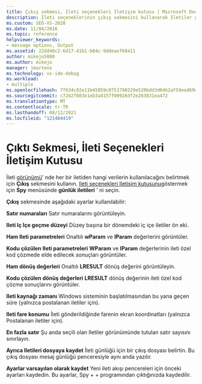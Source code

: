 ```yaml
---
title: Çıkış sekmesi, Ileti seçenekleri Iletişim kutusu | Microsoft Docs
description: İleti seçeneklerinin çıkış sekmesini kullanarak Iletiler görünümünde hangi ileti verilerinin göründüğünü belirtin. Bu makalede kullanılabilir ayarlar açıklanmaktadır.
ms.custom: SEO-VS-2020
ms.date: 11/04/2016
ms.topic: reference
helpviewer_keywords:
- message options, Output
ms.assetid: 22dd48c2-6d17-41b1-b84c-9ddeaef68411
author: mikejo5000
ms.author: mikejo
manager: jmartens
ms.technology: vs-ide-debug
ms.workload:
- multiple
ms.openlocfilehash: 7f634c02e11b45059c0753790229e520bdd3d04b2af59ead69dac5020c3adb2f
ms.sourcegitcommit: c72b2f603e1eb3a4157f00926df2e263831ea472
ms.translationtype: MT
ms.contentlocale: tr-TR
ms.lasthandoff: 08/12/2021
ms.locfileid: "121404419"
---
```

# <a name="output-tab-message-options-dialog-box"></a>Çıktı Sekmesi, İleti Seçenekleri İletişim Kutusu
İleti [görünümü](../debugger/messages-view.md)' nde her bir iletiden hangi verilerin kullanılacağını belirtmek için **Çıkış** sekmesini kullanın. [Ileti seçenekleri Iletişim kutusunu](../debugger/message-options-dialog-box.md)göstermek için **Spy** menüsünde **günlük iletileri** ' ni seçin.

 **Çıkış** sekmesinde aşağıdaki ayarlar kullanılabilir:

 **Satır numaraları** Satır numaralarını görüntüleyin.

 **Ileti Iç Içe geçme düzeyi** Düzey başına bir dönemdeki iç içe iletiler ön eki.

 **Ham Ileti parametreleri** Onaltılı **wParam** ve **lParam** değerlerini görüntüler.

 **Kodu çözülen Ileti parametreleri** **WParam** ve **lParam** değerlerinin ileti özel kod çözmede elde edilecek sonuçları görüntüler.

 **Ham dönüş değerleri** Onaltılı **LRESULT** dönüş değerini görüntüleyin.

 **Kodu çözülen dönüş değerleri** **LRESULT** dönüş değerinin ileti özel kod çözme sonuçlarını görüntüler.

 **Ileti kaynağı zamanı** Windows sisteminin başlatılmasından bu yana geçen süre (yalnızca postalanan iletiler için).

 **Ileti fare konumu** İleti gönderildiğinde farenin ekran koordinatları (yalnızca Postalanan iletiler için).

 **En fazla satır** Şu anda seçili olan Iletiler görünümünde tutulan satır sayısını sınırlayın.

 **Ayrıca Iletileri dosyaya kaydet** İleti günlüğü için bir çıkış dosyası belirtin. Bu çıkış dosyası mesaj günlüğü penceresiyle aynı anda yazılır.

 **Ayarlar varsayılan olarak kaydet** Yeni ileti akışı pencereleri için önceki ayarları kaydedin. Bu ayarlar, Spy + + programından çıktığınızda kaydedilir.